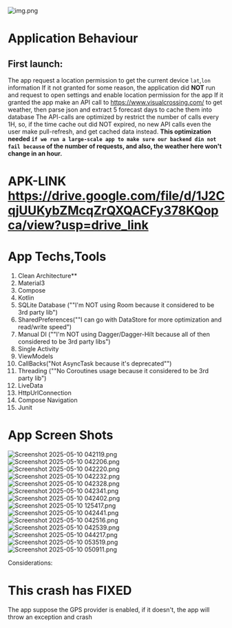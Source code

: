 ![img.png](images/img.png)

# Application Behaviour
## First launch:
The app request a location permission to get the current device `lat`,`lon` information
If it not granted for some reason, the application did **NOT** run and request to open settings and enable location permission for the app
If it granted the app make an API call to https://www.visualcrossing.com/ to get weather, then parse json and extract 5 forecast days to cache them into database
The API-calls are optimized by restrict the number of calls every 1H, so, if the time cache out did NOT expired, no new API calls even the user make pull-refresh, and get cached data instead.
**This optimization needed `if we run a large-scale app to make sure our backend din not fail because` of the number of requests, and also, the weather here won't change in an hour.**

# APK-LINK **https://drive.google.com/file/d/1J2CqjUUKybZMcqZrQXQACFy378KQopca/view?usp=drive_link**


# App Techs,Tools
<ol>
<li>Clean Architecture**</li>
<li>Material3</li>
<li>Compose</li>
<li>Kotlin</li>
<li>SQLite Database (""I'm NOT using Room because it considered to be 3rd party lib")</li>
<li>SharedPreferences(""I can go with DataStore for more optimization and read/write speed")</li>
<li>Manual DI (""I'm NOT using Dagger/Dagger-Hilt because all of then considered to be 3rd party libs")</li>
<li>Single Activity</li>
<li>ViewModels</li>
<li>CallBacks("Not AsyncTask because it's deprecated"") </li>
<li>Threading (""No Coroutines usage because it considered to be 3rd party lib")</li>
<li>LiveData</li>
<li>HttpUrlConnection</li>
<li>Compose Navigation</li>
<li>Junit</li>
</ol>

# App Screen Shots
![Screenshot 2025-05-10 042119.png](images/Screenshot%202025-05-10%20042119.png)
![Screenshot 2025-05-10 042206.png](images/Screenshot%202025-05-10%20042206.png)
![Screenshot 2025-05-10 042220.png](images/Screenshot%202025-05-10%20042220.png)
![Screenshot 2025-05-10 042232.png](images/Screenshot%202025-05-10%20042232.png)
![Screenshot 2025-05-10 042328.png](images/Screenshot%202025-05-10%20042328.png)
![Screenshot 2025-05-10 042341.png](images/Screenshot%202025-05-10%20042341.png)
![Screenshot 2025-05-10 042402.png](images/Screenshot%202025-05-10%20042402.png)
![Screenshot 2025-05-10 125417.png](images/Screenshot%202025-05-10%20125417.png)
![Screenshot 2025-05-10 042441.png](images/Screenshot%202025-05-10%20042441.png)
![Screenshot 2025-05-10 042516.png](images/Screenshot%202025-05-10%20042516.png)
![Screenshot 2025-05-10 042539.png](images/Screenshot%202025-05-10%20042539.png)
![Screenshot 2025-05-10 044217.png](images/Screenshot%202025-05-10%20044217.png)
![Screenshot 2025-05-10 053519.png](images/Screenshot%202025-05-10%20053519.png)
![Screenshot 2025-05-10 050911.png](images/Screenshot%202025-05-10%20050911.png)

Considerations:
# **This crash has FIXED**
The app suppose the GPS provider is enabled, if it doesn't, the app will throw an exception and crash
